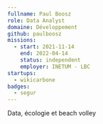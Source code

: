 ```yaml
---
fullname: Paul Boosz
role: Data Analyst
domaine: Développement
github: paulboosz
missions:
  - start: 2021-11-14
    end: 2022-04-14
    status: independent
    employer: INETUM - LBC
startups:
  - wikicarbone
badges:
  - segur
---
```


Data, écologie et beach volley
